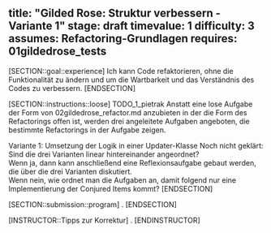 title: "Gilded Rose: Struktur verbessern - Variante 1"
stage: draft
timevalue: 1
difficulty: 3
assumes: Refactoring-Grundlagen
requires: 01gildedrose_tests
---
[SECTION::goal::experience]
Ich kann Code refaktorieren, ohne die Funktionalität zu ändern und um die Wartbarkeit und das 
Verständnis des Codes zu verbessern.
[ENDSECTION]

[SECTION::instructions::loose]
TODO_1_pietrak Anstatt eine lose Aufgabe der Form von 02gildedrose_refactor.md anzubieten
in der die Form des Refactorings offen ist, werden drei angeleitete Aufgaben angeboten, 
die bestimmte Refactorings in der Aufgabe zeigen.

Variante 1: Umsetzung der Logik in einer Updater-Klasse
Noch nicht geklärt:  
Sind die drei Varianten linear hintereinander angeordnet?  
Wenn ja, dann kann anschließend eine Reflexionsaufgabe gebaut werden, die über die drei 
Varianten diskutiert.  
Wenn nein, wie ordnet man die Aufgaben an, damit folgend nur eine Implementierung der 
Conjured Items kommt?
[ENDSECTION]

[SECTION::submission::program]
.
[ENDSECTION]
    
[INSTRUCTOR::Tipps zur Korrektur]
.
[ENDINSTRUCTOR]